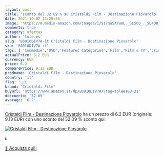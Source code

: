 ```yaml
---
layout: post
title: 'sconto del 32.09 % su Cristaldi Film - Destinazione Piovarolo  '
date: 2021-10-07 18:29:36
image: 'https://m.media-amazon.com/images/I/517naSAYwmL._SL500_._SL400_.jpg'
comments: true
category: ofertas
author: 'tole.es'
slug: 'B0010DIV7A-it Cristaldi Film - Destinazione Piovarolo'
sku: 'B0010DIV7A-it'
tags: [ 'Commedie','DVD','Featured Categories','Film','Film e TV','cristaldi film', ]
actualPrice: 6.2 EUR
currency: EUR
price: 6.2
comparePrice: 9.13 EUR
prodname: 'Cristaldi Film - Destinazione Piovarolo'
country: 'it'
flag: '🇮🇹'
brand: 'Cristaldi Film'
buyurl: 'https://www.amazon.it/dp/B0010DIV7A/?tag=tolees00-21'
descuento: '32.09'
average: '6.2'
---
```


[Cristaldi Film - Destinazione Piovarolo](https://www.amazon.it/dp/B0010DIV7A/?tag=tolees00-21) ha un prezzo di 6.2 EUR (originale: 9.13 EUR) con uno sconto del 32.09 % sconto qui:

[![Cristaldi Film - Destinazione Piovarolo](https://m.media-amazon.com/images/I/517naSAYwmL._SL500_._SL400_.jpg)](https://www.amazon.it/dp/B0010DIV7A/?tag=tolees00-21)

ℹ️:


[🛒 Acquista qui!!](https://www.amazon.it/dp/B0010DIV7A/?tag=tolees00-21)
